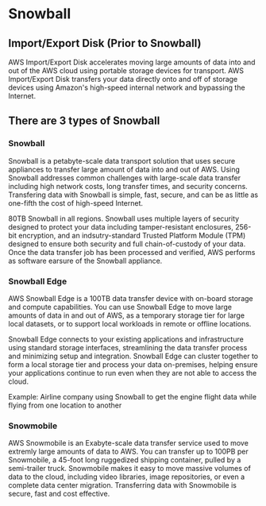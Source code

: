 # Snowball

## Import/Export Disk (Prior to Snowball)
AWS Import/Export Disk accelerates moving large amounts of data into and out of the AWS cloud using portable storage devices for transport. AWS Import/Export Disk transfers your data directly onto and off of storage devices using Amazon's high-speed internal network and bypassing the Internet.

## There are 3 types of Snowball
### Snowball
Snowball is a petabyte-scale data transport solution that uses secure appliances to transfer large amount of data into and out of AWS. Using Snowball addresses common challenges with large-scale data transfer including high network costs, long transfer times, and security concerns. Transfering data with Snowball is simple, fast, secure, and can be as little as one-fifth the cost of high-speed Internet.

80TB Snowball in all regions. Snowball uses multiple layers of security designed to protect your data including tamper-resistant enclosures, 256-bit encryption, and an indsutry-standard Trusted Platform Module (TPM) designed to ensure both security and full chain-of-custody of your data. Once the data transfer job has been processed and verified, AWS performs as software earsure of the Snowball appliance.

### Snowball Edge
AWS Snowball Edge is a 100TB data transfer device with on-board storage and compute capabilities. You can use Snowball Edge to move large amounts of data in and out of AWS, as a temporary storage tier for large local datasets, or to support local workloads in remote or offline locations.

Snowball Edge connects to your existing applications and infrastructure using standard storage interfaces, streamlining the data transfer process and minimizing setup and integration. Snowball Edge can cluster together to form a local storage tier and process your data on-premises, helping ensure your applications continue to run even when they are not able to access the cloud.

Example: Airline company using Snowball to get the engine flight data while flying from one location to another

### Snowmobile
AWS Snowmobile is an Exabyte-scale data transfer service used to move extremly large amounts of data to AWS. You can transfer up to 100PB per Snowmobile, a 45-foot long ruggedized shipping container, pulled by a semi-trailer truck. Snowmobile makes it easy to move massive volumes of data to the cloud, including video libraries, image repositories, or even a complete data center migration. Transferring data with Snowmobile is secure, fast and cost effective.
